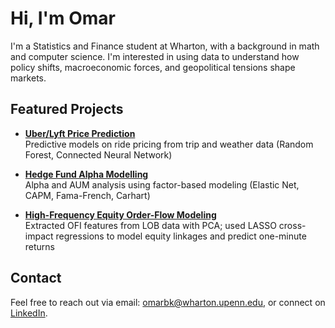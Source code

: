 # Hi, I'm Omar

I'm a Statistics and Finance student at Wharton, with a background in math and computer science. I'm interested in using data to understand how policy shifts, macroeconomic forces, and geopolitical tensions shape markets.

## Featured Projects

- **[Uber/Lyft Price Prediction](https://github.com/omarbenkaddour/uber-lyft-weather-price-prediction/tree/main)**  
Predictive models on ride pricing from trip and weather data (Random Forest, Connected Neural Network)

- **[Hedge Fund Alpha Modelling](https://github.com/omarbenkaddour/fund-performance-factor-modeling)**  
Alpha and AUM analysis using factor-based modeling (Elastic Net, CAPM, Fama-French, Carhart)

- **[High-Frequency Equity Order-Flow Modeling](https://github.com/omarbenkaddour/High-Frequency-Equity-Order-Flow-Modeling)**  
Extracted OFI features from LOB data with PCA; used LASSO cross-impact regressions to model equity linkages and predict one-minute returns



## Contact

Feel free to reach out via email: [omarbk@wharton.upenn.edu](mailto:omarbk@wharton.upenn.edu), or connect on [LinkedIn](https://www.linkedin.com/in/omarbenkaddour).



<!--
**omarbenkaddour/omarbenkaddour** is a ✨ _special_ ✨ repository because its `README.md` (this file) appears on your GitHub profile.

Here are some ideas to get you started:

- 🔭 I’m currently working on ...
- 🌱 I’m currently learning ...
- 👯 I’m looking to collaborate on ...
- 🤔 I’m looking for help with ...
- 💬 Ask me about ...
- 📫 How to reach me: ...
- 😄 Pronouns: ...
- ⚡ Fun fact: ...
-->
